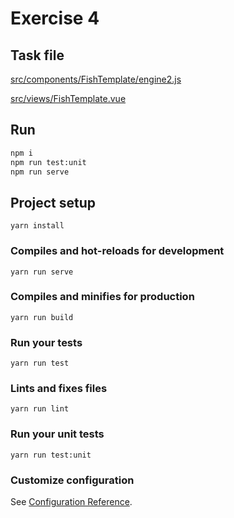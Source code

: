 # Exercise 4

## Task file

[src/components/FishTemplate/engine2.js](src/components/FishTemplate/engine2.js)

[src/views/FishTemplate.vue](src/views/FishTemplate.vue)

## Run

```bash
npm i
npm run test:unit
npm run serve
```

## Project setup
```
yarn install
```

### Compiles and hot-reloads for development
```
yarn run serve
```

### Compiles and minifies for production
```
yarn run build
```

### Run your tests
```
yarn run test
```

### Lints and fixes files
```
yarn run lint
```

### Run your unit tests
```
yarn run test:unit
```

### Customize configuration
See [Configuration Reference](https://cli.vuejs.org/config/).
